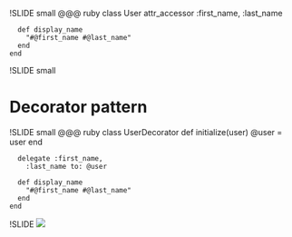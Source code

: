 !SLIDE small
    @@@ ruby
    class User
      attr_accessor :first_name, :last_name

      def display_name
        "#@first_name #@last_name"
      end
    end
!SLIDE small
# Decorator pattern

!SLIDE small
    @@@ ruby
    class UserDecorator
      def initialize(user)
        @user = user
      end

      delegate :first_name, 
        :last_name to: @user

      def display_name
        "#@first_name #@last_name"
      end
    end
!SLIDE
<img src='http://blog.yannick.io/images/ruby.png'/>
